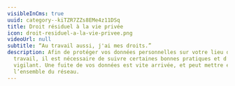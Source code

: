 ```yaml
---
visibleInCms: true
uuid: category--kiTZR7ZZs8EMe4z11DSq
title: Droit résiduel à la vie privée
icon: droit-residuel-a-la-vie-privee.png
videoUrl: null
subtitle: “Au travail aussi, j'ai mes droits.”
description: Afin de protéger vos données personnelles sur votre lieu de
  travail, il est nécessaire de suivre certaines bonnes pratiques et d’être
  vigilant. Une fuite de vos données est vite arrivée, et peut mettre en péril
  l’ensemble du réseau.
---
```


